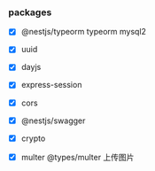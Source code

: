 ### packages

- [x] @nestjs/typeorm typeorm mysql2
- [x] uuid
- [x] dayjs
- [x] express-session
- [x] cors
- [x] @nestjs/swagger
- [x] crypto
- [x] multer @types/multer 上传图片

